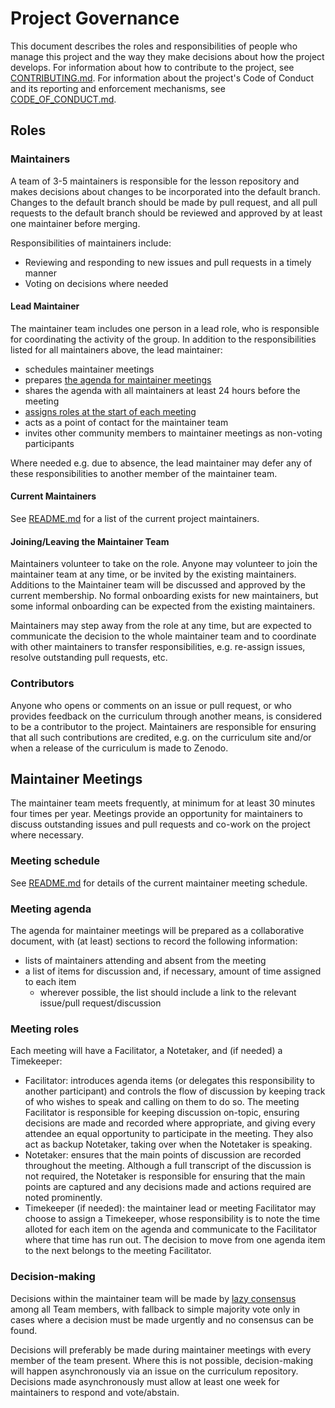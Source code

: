 # Project Governance
This document describes the roles and responsibilities of people who manage this project and the way they make decisions about how the project develops.
For information about how to contribute to the project, see [CONTRIBUTING.md](./CONTRIBUTING.md).
For information about the project's Code of Conduct and its reporting and enforcement mechanisms, see [CODE_OF_CONDUCT.md](./CODE_OF_CONDUCT.md).

## Roles

### Maintainers
A team of 3-5 maintainers is responsible for the lesson repository and makes decisions about changes to be incorporated into the default branch.
Changes to the default branch should be made by pull request, and all pull requests to the default branch should be reviewed and approved by at least one maintainer before merging.

Responsibilities of maintainers include:

* Reviewing and responding to new issues and pull requests in a timely manner
* Voting on decisions where needed

#### Lead Maintainer
The maintainer team includes one person in a lead role, who is responsible for coordinating the activity of the group.
In addition to the responsibilities listed for all maintainers above, the lead maintainer:

* schedules maintainer meetings
* prepares [the agenda for maintainer meetings](#meeting-agenda)
* shares the agenda with all maintainers at least 24 hours before the meeting
* [assigns roles at the start of each meeting](#meeting-roles)
* acts as a point of contact for the maintainer team
* invites other community members to maintainer meetings as non-voting participants

Where needed e.g. due to absence, the lead maintainer may defer any of these responsibilities to another member of the maintainer team.

#### Current Maintainers
See [README.md](./README.md) for a list of the current project maintainers.

#### Joining/Leaving the Maintainer Team
Maintainers volunteer to take on the role.
Anyone may volunteer to join the maintainer team at any time, or be invited by the existing maintainers.
Additions to the Maintainer team will be discussed and approved by the current membership.
No formal onboarding exists for new maintainers, but some informal onboarding can be expected from the existing maintainers.

Maintainers may step away from the role at any time, but are expected to communicate the decision to the whole maintainer team and to coordinate with other maintainers to transfer responsibilities, e.g. re-assign issues, resolve outstanding pull requests, etc.

### Contributors
Anyone who opens or comments on an issue or pull request, or who provides feedback on the curriculum through another means, is considered to be a contributor to the project.
Maintainers are responsible for ensuring that all such contributions are credited, e.g. on the curriculum site and/or when a release of the curriculum is made to Zenodo.

## Maintainer Meetings
The maintainer team meets frequently, at minimum for at least 30 minutes four times per year.
Meetings provide an opportunity for maintainers to discuss outstanding issues and pull requests and co-work on the project where necessary.

### Meeting schedule
See [README.md](./README.md) for details of the current maintainer meeting schedule.

### Meeting agenda
The agenda for maintainer meetings will be prepared as a collaborative document, with (at least) sections to record the following information:

* lists of maintainers attending and absent from the meeting
* a list of items for discussion and, if necessary, amount of time assigned to each item
  * wherever possible, the list should include a link to the relevant issue/pull request/discussion

### Meeting roles
Each meeting will have a Facilitator, a Notetaker, and (if needed) a Timekeeper:

* Facilitator:
  introduces agenda items (or delegates this responsibility to another participant) and controls the flow of discussion by keeping track of who wishes to speak and calling on them to do so.
  The meeting Facilitator is responsible for keeping discussion on-topic, ensuring decisions are made and recorded where appropriate, and giving every attendee an equal opportunity to participate in the meeting.
  They also act as backup Notetaker, taking over when the Notetaker is speaking.
* Notetaker:
  ensures that the main points of discussion are recorded throughout the meeting.
  Although a full transcript of the discussion is not required, the Notetaker is responsible for ensuring that the main points are captured and any decisions made and actions required are noted prominently.
* Timekeeper (if needed):
  the maintainer lead or meeting Facilitator may choose to assign a Timekeeper, whose responsibility is to note the time alloted for each item on the agenda and communicate to the Facilitator where that time has run out.
  The decision to move from one agenda item to the next belongs to the meeting Facilitator.

### Decision-making
Decisions within the maintainer team will be made by [lazy consensus](https://medlabboulder.gitlab.io/democraticmediums/mediums/lazy_consensus/) among all Team members, with fallback to simple majority vote only in cases where a decision must be made urgently and no consensus can be found.

Decisions will preferably be made during maintainer meetings with every member of the team present.
Where this is not possible, decision-making will happen asynchronously via an issue on the curriculum repository.
Decisions made asynchronously must allow at least one week for maintainers to respond and vote/abstain.
